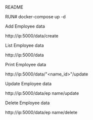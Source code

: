 README

RUN# docker-compose up -d

Add Employee data

http://ip:5000/data/create

List Employee data

http://ip:5000/data

Print Employee data

http://ip:5000/data/"<name_id>"/update

Update Employee data

http://ip:5000/data/ep name/update

Delete Employee data

http://ip:5000/data/ep name/delete
